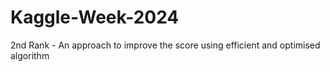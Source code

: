 # Kaggle-Week-2024
2nd Rank - An approach to improve the score using efficient and optimised algorithm
